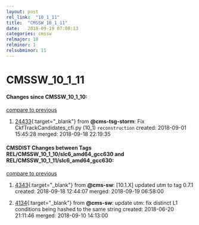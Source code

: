 ```yaml
---
layout: post
rel_link:  "10_1_11"
title:  "CMSSW_10_1_11"
date:   2018-09-19 07:08:13
categories: cmssw
relmajor: 10
relminor: 1
relsubminor: 11
---
```


# CMSSW_10_1_11
#### Changes since CMSSW_10_1_10:
[compare to previous](https://github.com/cms-sw/cmssw/compare/CMSSW_10_1_10...CMSSW_10_1_11)



1. [24433](http://github.com/cms-sw/cmssw/pull/24433){:target="_blank"}  from **@cms-tsg-storm**: Fix CkfTrackCandidates_cfi.py (10_1) `reconstruction`  created: 2018-09-01 15:45:28 merged: 2018-09-18 22:19:35



#### CMSDIST Changes between Tags REL/CMSSW_10_1_10/slc6_amd64_gcc630 and REL/CMSSW_10_1_11/slc6_amd64_gcc630:
[compare to previous](https://github.com/cms-sw/cmsdist/compare/REL/CMSSW_10_1_10/slc6_amd64_gcc630...REL/CMSSW_10_1_11/slc6_amd64_gcc630)



1. [4343](http://github.com/cms-sw/cmsdist/pull/4343){:target="_blank"}  from **@cms-sw**: [10.1.X] updated utm to tag 0.7.1 created: 2018-09-18 12:44:07 merged: 2018-09-19 06:58:00

2. [4134](http://github.com/cms-sw/cmsdist/pull/4134){:target="_blank"}  from **@cms-sw**: update utm: fix distinct L1 conditions being hashed to the same string created: 2018-06-20 21:11:46 merged: 2018-09-10 14:13:00
